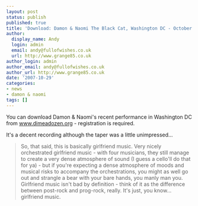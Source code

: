 ```yaml
---
layout: post
status: publish
published: true
title: 'Download: Damon & Naomi The Black Cat, Washington DC - October 26th 2007'
author:
  display_name: Andy
  login: admin
  email: andy@fullofwishes.co.uk
  url: http://www.grange85.co.uk
author_login: admin
author_email: andy@fullofwishes.co.uk
author_url: http://www.grange85.co.uk
date: '2007-10-29'
categories:
- news
- damon & naomi
tags: []
---
```

<p>You can download Damon & Naomi's recent performance in Washington DC from <a href="http://www.dimeadozen.org/torrents-details.php?id=168304">www.dimeadozen.org</a> - registration is required.</p>
<p>It's a decent recording although the taper was a little unimpressed...</p>
<blockquote><p>So, that said, this is basically girlfriend music. Very nicely orchestrated girlfriend music - with four musicians, they still manage to create a very dense atmosphere of sound (I guess a cello'll do that for ya) - but if you're expecting a dense atmosphere of moods and musical risks to accompany the orchestrations, you might as well go out and strangle a bear with your bare hands, you manly man you. Girlfriend music isn't bad by definition - think of it as the difference between post-rock and prog-rock, really. It's just, you know... girlfriend music.</p></blockquote>
